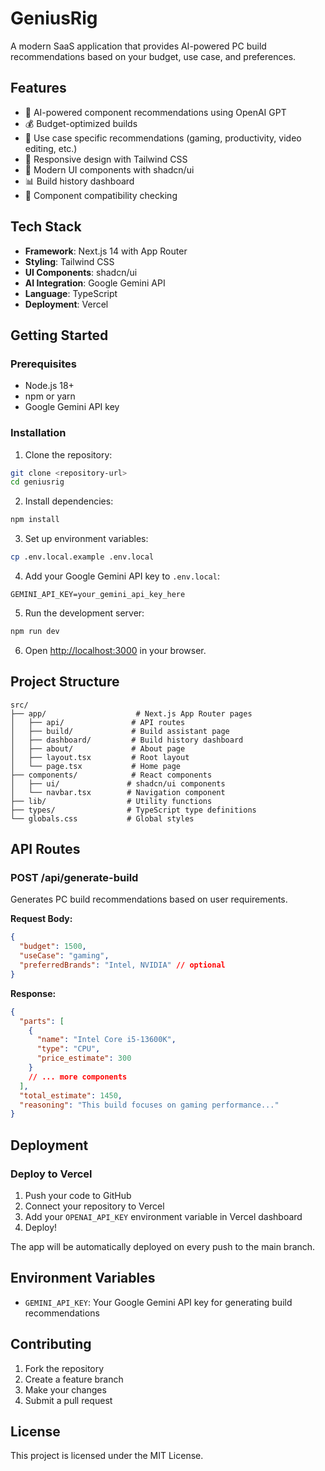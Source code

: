 # GeniusRig

A modern SaaS application that provides AI-powered PC build recommendations based on your budget, use case, and preferences.

## Features

- 🤖 AI-powered component recommendations using OpenAI GPT
- 💰 Budget-optimized builds
- 🎯 Use case specific recommendations (gaming, productivity, video editing, etc.)
- 📱 Responsive design with Tailwind CSS
- 🎨 Modern UI components with shadcn/ui
- 📊 Build history dashboard
- 🔧 Component compatibility checking

## Tech Stack

- **Framework**: Next.js 14 with App Router
- **Styling**: Tailwind CSS
- **UI Components**: shadcn/ui
- **AI Integration**: Google Gemini API
- **Language**: TypeScript
- **Deployment**: Vercel

## Getting Started

### Prerequisites

- Node.js 18+ 
- npm or yarn
- Google Gemini API key

### Installation

1. Clone the repository:
```bash
git clone <repository-url>
cd geniusrig
```

2. Install dependencies:
```bash
npm install
```

3. Set up environment variables:
```bash
cp .env.local.example .env.local
```

4. Add your Google Gemini API key to `.env.local`:
```
GEMINI_API_KEY=your_gemini_api_key_here
```

5. Run the development server:
```bash
npm run dev
```

6. Open [http://localhost:3000](http://localhost:3000) in your browser.

## Project Structure

```
src/
├── app/                    # Next.js App Router pages
│   ├── api/               # API routes
│   ├── build/             # Build assistant page
│   ├── dashboard/         # Build history dashboard
│   ├── about/             # About page
│   ├── layout.tsx         # Root layout
│   └── page.tsx           # Home page
├── components/            # React components
│   ├── ui/               # shadcn/ui components
│   └── navbar.tsx        # Navigation component
├── lib/                  # Utility functions
├── types/                # TypeScript type definitions
└── globals.css           # Global styles
```

## API Routes

### POST /api/generate-build

Generates PC build recommendations based on user requirements.

**Request Body:**
```json
{
  "budget": 1500,
  "useCase": "gaming",
  "preferredBrands": "Intel, NVIDIA" // optional
}
```

**Response:**
```json
{
  "parts": [
    {
      "name": "Intel Core i5-13600K",
      "type": "CPU",
      "price_estimate": 300
    }
    // ... more components
  ],
  "total_estimate": 1450,
  "reasoning": "This build focuses on gaming performance..."
}
```

## Deployment

### Deploy to Vercel

1. Push your code to GitHub
2. Connect your repository to Vercel
3. Add your `OPENAI_API_KEY` environment variable in Vercel dashboard
4. Deploy!

The app will be automatically deployed on every push to the main branch.

## Environment Variables

- `GEMINI_API_KEY`: Your Google Gemini API key for generating build recommendations

## Contributing

1. Fork the repository
2. Create a feature branch
3. Make your changes
4. Submit a pull request

## License

This project is licensed under the MIT License.